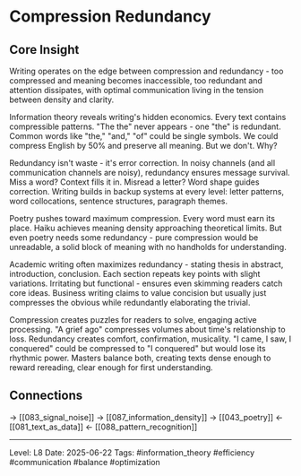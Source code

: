 # Compression Redundancy

## Core Insight
Writing operates on the edge between compression and redundancy - too compressed and meaning becomes inaccessible, too redundant and attention dissipates, with optimal communication living in the tension between density and clarity.

Information theory reveals writing's hidden economics. Every text contains compressible patterns. "The the" never appears - one "the" is redundant. Common words like "the," "and," "of" could be single symbols. We could compress English by 50% and preserve all meaning. But we don't. Why?

Redundancy isn't waste - it's error correction. In noisy channels (and all communication channels are noisy), redundancy ensures message survival. Miss a word? Context fills it in. Misread a letter? Word shape guides correction. Writing builds in backup systems at every level: letter patterns, word collocations, sentence structures, paragraph themes.

Poetry pushes toward maximum compression. Every word must earn its place. Haiku achieves meaning density approaching theoretical limits. But even poetry needs some redundancy - pure compression would be unreadable, a solid block of meaning with no handholds for understanding.

Academic writing often maximizes redundancy - stating thesis in abstract, introduction, conclusion. Each section repeats key points with slight variations. Irritating but functional - ensures even skimming readers catch core ideas. Business writing claims to value concision but usually just compresses the obvious while redundantly elaborating the trivial.

Compression creates puzzles for readers to solve, engaging active processing. "A grief ago" compresses volumes about time's relationship to loss. Redundancy creates comfort, confirmation, musicality. "I came, I saw, I conquered" could be compressed to "I conquered" but would lose its rhythmic power. Masters balance both, creating texts dense enough to reward rereading, clear enough for first understanding.

## Connections
→ [[083_signal_noise]]
→ [[087_information_density]]
→ [[043_poetry]]
← [[081_text_as_data]]
← [[088_pattern_recognition]]

---
Level: L8
Date: 2025-06-22
Tags: #information_theory #efficiency #communication #balance #optimization